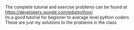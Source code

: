 The complete tutorial and exercise problems can be found at      
https://developers.google.com/edu/python/         
Its a good tutorial for beginner to average level python coders     
These are just my solutions to the problems in the class     
